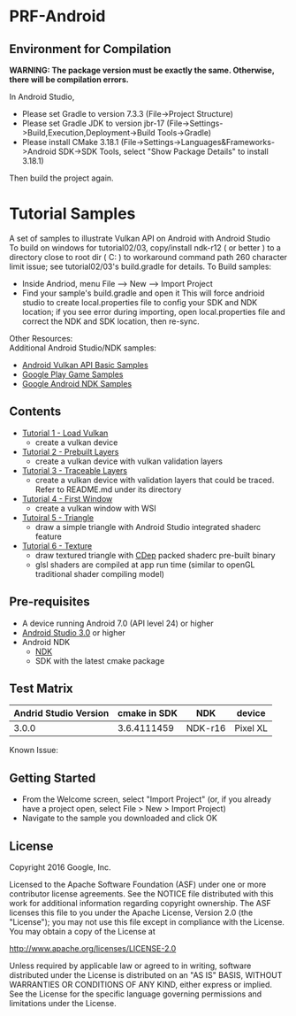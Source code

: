 # PRF-Android

## Environment for Compilation

**WARNING: The package version must be exactly the same. Otherwise, there will be compilation errors.**

In Android Studio, 
- Please set Gradle to version 7.3.3 (File->Project Structure)
- Please set Gradle JDK to version jbr-17 (File->Settings->Build,Execution,Deployment->Build Tools->Gradle)
- Please install CMake 3.18.1 (File->Settings->Languages&Frameworks->Android SDK->SDK Tools, select "Show Package Details" to install 3.18.1)

Then build the project again.



Tutorial Samples
================
A set of samples to illustrate Vulkan API on Android with Android Studio		
To build on windows for tutorial02/03, copy/install ndk-r12 ( or better ) to a directory close to root dir ( C: ) to workaround command path 260 character limit issue; see tutorial02/03's build.gradle for details. To Build samples:
- Inside Andriod, menu File --> New --> Import Project
- Find your sample's build.gradle and open it
This will force andrioid studio to create local.properties file to config your SDK and NDK location; if you see error during importing, open local.properties file and correct the NDK and SDK location, then re-sync.

Other Resources:	
Additional Android Studio/NDK samples:    
- [Android Vulkan API Basic Samples](https://github.com/googlesamples/vulkan-basic-samples)
- [Google Play Game Samples](https://github.com/playgameservices/cpp-android-basic-samples)
- [Google Android NDK Samples](https://github.com/googlesamples/android-ndk)

Contents
-------------
- [Tutorial 1 - Load Vulkan](./tutorial01_load_vulkan)
  - create a vulkan device
- [Tutorial 2 - Prebuilt Layers](./tutorial02_prebuild_layers)
  - create a vulkan device with vulkan validation layers
- [Tutorial 3 - Traceable Layers](./tutorial03_traceable_layers)
  - create a vulkan device with validation layers that could be traced.
Refer to README.md under its directory
- [Tutorial 4 - First Window](./tutorial04_first_window)
  - create a vulkan window with WSI 
- [Tutoiral 5 - Triangle](./tutorial05_triangle)
  - draw a simple triangle with Android Studio integrated shaderc feature
- [Tutorial 6 - Texture](./tutorial06_texture)
  - draw textured triangle with [CDep](https://github.com/google/cdep) packed shaderc pre-built binary
  - glsl shaders are compiled at app run time (similar to openGL traditional shader compiling model)

Pre-requisites
--------------
- A device running Android 7.0 (API level 24) or higher
- [Android Studio 3.0](https://developer.android.com/studio/index.html) or higher
- Android NDK
    * [NDK](https://developer.android.com/ndk/downloads/index.html)
    * SDK with the latest cmake package

Test Matrix
------------
| Andrid Studio Version | cmake in SDK| NDK      | device  |
|-----------------------|-------------|----------|---------|
| 3.0.0                 | 3.6.4111459 | NDK-r16  | Pixel XL|

Known Issue:

Getting Started
---------------
- From the Welcome screen, select "Import Project" (or, if you already have a project open, select File > New > Import Project)
- Navigate to the sample you downloaded and click OK

License
-------
Copyright 2016 Google, Inc.

Licensed to the Apache Software Foundation (ASF) under one or more contributor
license agreements.  See the NOTICE file distributed with this work for
additional information regarding copyright ownership.  The ASF licenses this
file to you under the Apache License, Version 2.0 (the "License"); you may not
use this file except in compliance with the License.  You may obtain a copy of
the License at

http://www.apache.org/licenses/LICENSE-2.0

Unless required by applicable law or agreed to in writing, software
distributed under the License is distributed on an "AS IS" BASIS, WITHOUT
WARRANTIES OR CONDITIONS OF ANY KIND, either express or implied.  See the
License for the specific language governing permissions and limitations under
the License.
